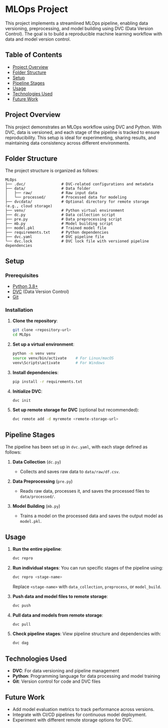 

# MLOps Project

This project implements a streamlined MLOps pipeline, enabling data versioning, preprocessing, and model building using DVC (Data Version Control). The goal is to build a reproducible machine learning workflow with data and model version control.

## Table of Contents
- [Project Overview](#project-overview)
- [Folder Structure](#folder-structure)
- [Setup](#setup)
- [Pipeline Stages](#pipeline-stages)
- [Usage](#usage)
- [Technologies Used](#technologies-used)
- [Future Work](#future-work)

## Project Overview
This project demonstrates an MLOps workflow using DVC and Python. With DVC, data is versioned, and each stage of the pipeline is tracked to ensure reproducibility. This setup is ideal for experimenting, sharing results, and maintaining data consistency across different environments.

## Folder Structure
The project structure is organized as follows:
```plaintext
MLOps
├── .dvc/                # DVC-related configurations and metadata
├── data/                # Data folder
│   ├── raw/             # Raw input data
│   └── processed/       # Processed data for modeling
├── dvcdata/             # Optional directory for remote storage (e.g., cloud storage)
├── venv/                # Python virtual environment
├── dc.py                # Data collection script
├── pre.py               # Data preprocessing script
├── mb.py                # Model building script
├── model.pkl            # Trained model file
├── requirements.txt     # Python dependencies
├── dvc.yaml             # DVC pipeline file
└── dvc.lock             # DVC lock file with versioned pipeline dependencies
```

## Setup

### Prerequisites
- [Python 3.8+](https://www.python.org/downloads/)
- [DVC](https://dvc.org/doc/install) (Data Version Control)
- [Git](https://git-scm.com/)

### Installation
1. **Clone the repository**:
   ```bash
   git clone <repository-url>
   cd MLOps
   ```

2. **Set up a virtual environment**:
   ```bash
   python -m venv venv
   source venv/bin/activate    # For Linux/macOS
   venv\Scripts\activate       # For Windows
   ```

3. **Install dependencies**:
   ```bash
   pip install -r requirements.txt
   ```

4. **Initialize DVC**:
   ```bash
   dvc init
   ```

5. **Set up remote storage for DVC** (optional but recommended):
   ```bash
   dvc remote add -d myremote <remote-storage-url>
   ```

## Pipeline Stages

The pipeline has been set up in `dvc.yaml`, with each stage defined as follows:

1. **Data Collection** (`dc.py`)
   - Collects and saves raw data to `data/raw/df.csv`.

2. **Data Preprocessing** (`pre.py`)
   - Reads raw data, processes it, and saves the processed files to `data/processed/`.

3. **Model Building** (`mb.py`)
   - Trains a model on the processed data and saves the output model as `model.pkl`.

## Usage

1. **Run the entire pipeline**:
   ```bash
   dvc repro
   ```

2. **Run individual stages**:
   You can run specific stages of the pipeline using:
   ```bash
   dvc repro <stage-name>
   ```
   Replace `<stage-name>` with `data_collection`, `preprocess`, or `model_build`.

3. **Push data and model files to remote storage**:
   ```bash
   dvc push
   ```

4. **Pull data and models from remote storage**:
   ```bash
   dvc pull
   ```

5. **Check pipeline stages**:
   View pipeline structure and dependencies with:
   ```bash
   dvc dag
   ```

## Technologies Used
- **DVC**: For data versioning and pipeline management
- **Python**: Programming language for data processing and model training
- **Git**: Version control for code and DVC files

## Future Work
- Add model evaluation metrics to track performance across versions.
- Integrate with CI/CD pipelines for continuous model deployment.
- Experiment with different remote storage options for DVC.
